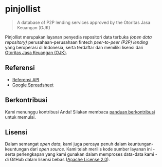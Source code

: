 # pinjollist

> A database of P2P lending services approved by the Otoritas Jasa Keuangan (OJK)

Pinjollist merupakan layanan penyedia repositori data terbuka _(open data repository)_ perusahaan-perusahaan fintech _peer-to-peer (P2P) lending_ yang beroperasi di Indonesia, serta terdaftar dan memiliki lisensi dari [Otoritas Jasa Keuangan (OJK)](https://www.ojk.go.id/).

## Referensi

- [Referensi API](https://pinjollist.now.sh/docs)
- [Google Spreadsheet](https://docs.google.com/spreadsheets/d/1vbbQG3IPSxJl9dAcGA9xmP5kWGNPF75QGlPA5gpApI0/edit?usp=sharing)

## Berkontribusi

Kami menunggu kontribusi Anda! Silakan membaca [panduan berkontribusi](CONTRIBUTING.md) untuk memulai.

## Lisensi

Dalam semangat _open data_, kami juga percaya penuh dalam keuntungan-keuntungan dari _open source_. Kami telah merilis kode sumber layanan ini - serta perlengkapan yang kami gunakan dalam memproses data-data kami - di GitHub dalam lisensi bebas ([Apache License 2.0](LICENSE)).

